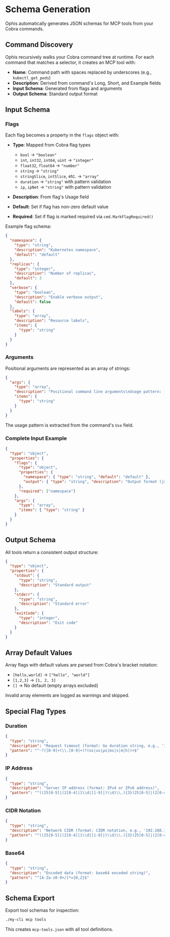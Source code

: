 # Schema Generation

Ophis automatically generates JSON schemas for MCP tools from your Cobra commands.

## Command Discovery

Ophis recursively walks your Cobra command tree at runtime. For each command that matches a selector, it creates an MCP tool with:

- **Name**: Command path with spaces replaced by underscores (e.g., `kubectl_get_pods`)
- **Description**: Derived from command's Long, Short, and Example fields
- **Input Schema**: Generated from flags and arguments
- **Output Schema**: Standard output format

## Input Schema

### Flags

Each flag becomes a property in the `flags` object with:

- **Type**: Mapped from Cobra flag types
  - `bool` → `"boolean"`
  - `int`, `int32`, `int64`, `uint` → `"integer"`
  - `float32`, `float64` → `"number"`
  - `string` → `"string"`
  - `stringSlice`, `intSlice`, etc. → `"array"`
  - `duration` → `"string"` with pattern validation
  - `ip`, `ipNet` → `"string"` with pattern validation

- **Description**: From flag's Usage field
- **Default**: Set if flag has non-zero default value
- **Required**: Set if flag is marked required via `cmd.MarkFlagRequired()`

Example flag schema:

```json
{
  "namespace": {
    "type": "string",
    "description": "Kubernetes namespace",
    "default": "default"
  },
  "replicas": {
    "type": "integer",
    "description": "Number of replicas",
    "default": 3
  },
  "verbose": {
    "type": "boolean",
    "description": "Enable verbose output",
    "default": false
  },
  "labels": {
    "type": "array",
    "description": "Resource labels",
    "items": {
      "type": "string"
    }
  }
}
```

### Arguments

Positional arguments are represented as an array of strings:

```json
{
  "args": {
    "type": "array",
    "description": "Positional command line arguments\nUsage pattern: [NAME] [flags]",
    "items": {
      "type": "string"
    }
  }
}
```

The usage pattern is extracted from the command's `Use` field.

### Complete Input Example

```json
{
  "type": "object",
  "properties": {
    "flags": {
      "type": "object",
      "properties": {
        "namespace": { "type": "string", "default": "default" },
        "output": { "type": "string", "description": "Output format (json|yaml)" }
      },
      "required": ["namespace"]
    },
    "args": {
      "type": "array",
      "items": { "type": "string" }
    }
  }
}
```

## Output Schema

All tools return a consistent output structure:

```json
{
  "type": "object",
  "properties": {
    "stdout": {
      "type": "string",
      "description": "Standard output"
    },
    "stderr": {
      "type": "string",
      "description": "Standard error"
    },
    "exitCode": {
      "type": "integer",
      "description": "Exit code"
    }
  }
}
```

## Array Default Values

Array flags with default values are parsed from Cobra's bracket notation:

- `[hello,world]` → `["hello", "world"]`
- `[1,2,3]` → `[1, 2, 3]`
- `[]` → No default (empty arrays excluded)

Invalid array elements are logged as warnings and skipped.

## Special Flag Types

### Duration

```json
{
  "type": "string",
  "description": "Request timeout (format: Go duration string, e.g., '10s', '2h45m')",
  "pattern": "^-?([0-9]+(\\.[0-9]+)?(ns|us|µs|ms|s|m|h))+$"
}
```

### IP Address

```json
{
  "type": "string",
  "description": "Server IP address (format: IPv4 or IPv6 address)",
  "pattern": "^((25[0-5]|(2[0-4]|1\\d|[1-9]|)\\d)\\.){3}(25[0-5]|(2[0-4]|1\\d|[1-9]|)\\d)$|^(([0-9a-fA-F]{1,4}:){7}[0-9a-fA-F]{1,4})$"
}
```

### CIDR Notation

```json
{
  "type": "string",
  "description": "Network CIDR (format: CIDR notation, e.g., '192.168.1.0/24')",
  "pattern": "^((25[0-5]|(2[0-4]|1\\d|[1-9]|)\\d)\\.){3}(25[0-5]|(2[0-4]|1\\d|[1-9]|)\\d)/([0-9]|[1-2][0-9]|3[0-2])$"
}
```

### Base64

```json
{
  "type": "string",
  "description": "Encoded data (format: base64 encoded string)",
  "pattern": "^[A-Za-z0-9+/]*={0,2}$"
}
```

## Schema Export

Export tool schemas for inspection:

```bash
./my-cli mcp tools
```

This creates `mcp-tools.json` with all tool definitions.
